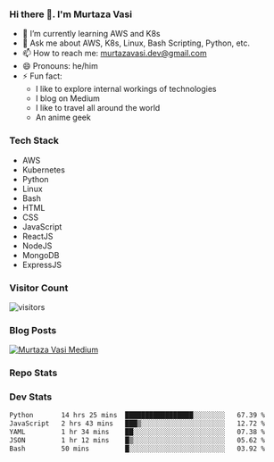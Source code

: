 ### Hi there 👋. I'm Murtaza Vasi

- 🌱 I’m currently learning AWS and K8s
- 💬 Ask me about AWS, K8s, Linux, Bash Scripting, Python, etc.
- 📫 How to reach me: murtazavasi.dev@gmail.com
- 😄 Pronouns: he/him
- ⚡ Fun fact:
  - I like to explore internal workings of technologies
  - I blog on Medium
  - I like to travel all around the world
  - An anime geek

### Tech Stack

- AWS
- Kubernetes
- Python
- Linux
- Bash
- HTML
- CSS
- JavaScript
- ReactJS
- NodeJS
- MongoDB
- ExpressJS

### Visitor Count

![visitors](https://visitor-badge.glitch.me/badge?page_id=murtazavasi.visitor-badge&left_color=green&right_color=red)

### Blog Posts

[![Murtaza Vasi Medium](https://github-readme-medium.vercel.app/?username=murtazavasi.dev&limit=3)](https://medium.com/@murtazavasi.dev)

### Repo Stats

### Dev Stats

<!--START_SECTION:waka-->

```txt
Python       14 hrs 25 mins  █████████████████░░░░░░░░   67.39 %
JavaScript   2 hrs 43 mins   ███▒░░░░░░░░░░░░░░░░░░░░░   12.72 %
YAML         1 hr 34 mins    ██░░░░░░░░░░░░░░░░░░░░░░░   07.38 %
JSON         1 hr 12 mins    █▒░░░░░░░░░░░░░░░░░░░░░░░   05.62 %
Bash         50 mins         █░░░░░░░░░░░░░░░░░░░░░░░░   03.92 %
```

<!--END_SECTION:waka-->
